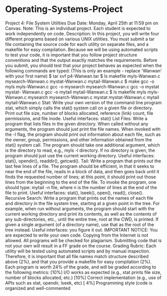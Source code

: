 # Operating-Systems-Project
Project 4: File System Utilities
Due Date: Monday, April 25th at 11:59 pm on Canvas.
Note: This is an individual project. Each student is expected to work independently on code.
Description: In this project, you will write four different programs based on various UNIX
utilities.
You must submit a tar file containing the source code for each utility on separate files, and
a makefile for easy compilation. Because we will be using automated scripts to test your
code, it is important that you follow project structure conventions and that the output
exactly matches the requirements. Before you submit, you should test that your project
behaves as expected when the following commands are typed:
(This is only an example - replace 'Wanwan' with your first name)
$ tar xvf p4-Wanwan.tar
$ ls
makefile myls-Wanwan.c mysearch-Wanwan.c mystat-Wanwan.c mytail-Wanwan.c
$ make
gcc -o myls myls-Wanwan.c gcc -o mysearch
mysearch-Wanwan.c gcc -o mystat mystat-
Wanwan.c gcc -o mytail mytail-Wanwan.c
$ ls
makefile myls myls-Wanwan.c mysearch mysearch-Wanwan.c mystat mystat-Wanwan.c
mytail mytail-Wanwan.c
Stat: Write your own version of the command line program stat, which simply calls the
stat() system call on a given file or directory. Print out file size, number of blocks allocated,
reference (link) count, file permissions, and file inode.
Useful interfaces: stat()
List Files: Write a program that lists files in the given directory. When called without any
arguments, the program should just print the file names. When invoked with the -l flag, the
program should print out information about each file, such as the owner, group,
permissions, and other information obtained from the stat() system call. The program
should take one additional argument, which is the directory to read, e.g., myls -l directory.
If no directory is given, the program should just use the current working directory.
Useful interfaces: stat(), opendir(), readdir(), getcwd().
Tail: Write a program that prints out the last few lines of a file. The program should be
efficient, in that it seeks to near the end of the file, reads in a block of data, and then goes
back until it finds the requested number of lines; at this point, it should print out those lines
from the beginning to the end of the file. To invoke the program, one should type: mytail
-n file, where n is the number of lines at the end of the file to print.
Useful interfaces: stat(), lseek(), open(), read(), close().
Recursive Search: Write a program that prints out the names of each file and directory in
the file system tree, starting at a given point in the tree. For example, when run without
arguments, the program should start with the current working directory and print its
contents, as well as the contents of any sub-directories, etc., until the entire tree, root at the
CWD, is printed. If given a single argument (of a directory name), use that as the root of
the tree instead.
Useful interfaces: you figure it out.
IMPORTANT NOTICE: You are expected to write your own code. Copying from the
Internet is not allowed. All programs will be checked for plagiarism. Submitting code that
is not your own will result in a FF grade on the course.
Grading Rubric: Each utility will be tested using automated scripts and by manual
inspection. Therefore, it is important that all file names match structure described above
(2%), and that you provide a makefile for easy compilation (2%). Each program is worth
24% of the grade, and will be graded according to the following metrics:
[10%] I/O works as expected (e.g., stat prints file size, number of blocks allocated, etc.)
[10%] Correct implementation (e.g., use of APIs such as stat, opendir, lseek, etc)
[ 4%] Programming style (code is organized and well-commented
